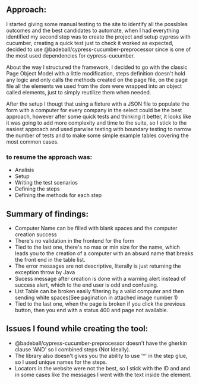 ## Approach: 

I started giving some manual testing to the site to identify all the possibles outcomes and the best candidates to automate, when I had everything identified my second step was to create
the project and setup cypress with cucumber, creating a quick test just to check it worked as expected, decided to use @badeball/cypress-cucumber-preprocessor since is one of the most used 
dependencies for cypress-cucumber.

About the way I structured the framework, I decided to go with the classic Page Object Model with a little modification, steps definition doesn't hold any logic and only calls the methods
created on the page file, on the page file all the elements we used from the dom were wrapped into an object called elements, just to simply reutilize them when needed. 

After the setup I thougt that using a fixture with a JSON file to populate the form with a computer for every company in the select could be the best approach,
however after some quick tests and thinking it better, it looks like it was going to add more complexity and time to the suite, so I stick to the easiest approach and 
used parwise testing with boundary testing to narrow the number of tests and to make some simple example tables covering the most common cases.

### to resume the approach was: 

- Analisis
- Setup
- Writing the test scenarios
- Defining the steps
- Defining the methods for each step

## Summary of findings: 


- Computer Name can be filled with blank spaces and the computer creation success
- There's no validation in the frontend for the form
- Tied to the last one, there's no max or min size for the name, which leads you to the creation of a computer with an absurd name that breaks the front end in the table list.
- The error messages are not descriptive, literally is just returning the exception throw by Java
- Sucess message after creation is done with a warning alert instead of success alert, which to the end user is odd and confusing.
- List Table can be broken easily filtering by a valid computer and then sending white spaces(See pagination in attached image number 1)
- Tied to the last one, when the page is broken if you click the previous button, then you end with a status 400 and page not available.


## Issues I found while creating the tool: 

- @badeball/cypress-cucumber-preprocessor doesn't have the gherkin clause 'AND' so I combined steps (Not Ideally).
- The library also doesn't gives you the ability to use '^' in the step glue, so I used unique names for the steps.
- Locators in the website were not the best, so I stick with the ID and and in some cases like the messages I went with the text inside the element.



